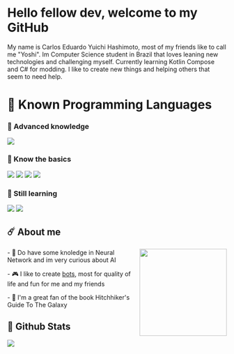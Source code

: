 # Hello fellow dev, welcome to my GitHub

My name is Carlos Eduardo Yuichi Hashimoto, most of my friends like to call me "Yoshi". 
Im Computer Science student in Brazil that loves leaning new technologies and challenging myself. Currently learning Kotlin Compose and C# for modding.
I like to create new things and helping others that seem to need help.

# 💾 Known Programming Languages
<div>
  
  ### 🥇 Advanced knowledge
  <p>
    <img src="https://img.shields.io/badge/python-3670A0?style=for-the-badge&logo=python&logoColor=ffdd54">
  </p>

  ### 🥈 Know the basics
  <p>
    <img src="https://img.shields.io/badge/lua-%232C2D72.svg?style=for-the-badge&logo=lua&logoColor=white">
    <img src="https://img.shields.io/badge/javascript-%23323330.svg?style=for-the-badge&logo=javascript&logoColor=%23F7DF1E">
    <img src="https://img.shields.io/badge/html5-%23E34F26.svg?style=for-the-badge&logo=html5&logoColor=white">
    <img src="https://img.shields.io/badge/css3-%231572B6.svg?style=for-the-badge&logo=css3&logoColor=white">
  </p>

  ### 🥉 Still learning
  <p>
    <img src="https://img.shields.io/badge/kotlin-%237F52FF.svg?style=for-the-badge&logo=kotlin&logoColor=white">
    <img src="https://img.shields.io/badge/c%23-%23239120.svg?style=for-the-badge&logo=c-sharp&logoColor=white">
  </p>
</div>

## ☄️ About me

<div>
  <img src="https://user-images.githubusercontent.com/64170401/211667905-dfc80482-b828-4b61-865c-0e7ed41bf7b6.gif" height="200" align="right"/>
  <div align="left">
    <p> - 🤖 Do have some knoledge in <a href"https://github.com/YuichiYH/python-machine-learning">Neural Network</a> and im very curious about AI</p>
    <p> - 🎮 I like to create <a href="https://github.com/YuichiYH/Discord-Bot">bots</a>, most for quality of life and fun for me and my friends</p>
    <p> - 🌌 I'm a great fan of the book Hitchhiker's Guide To The Galaxy</p>
  </div>
</div>

## 🌟 Github Stats
<img src="https://github-readme-stats.vercel.app/api?username=YuichiYH&theme=tokyonight"/>

